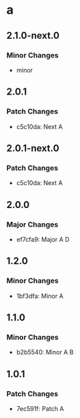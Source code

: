 # a

## 2.1.0-next.0

### Minor Changes

- minor

## 2.0.1

### Patch Changes

- c5c10da: Next A

## 2.0.1-next.0

### Patch Changes

- c5c10da: Next A

## 2.0.0

### Major Changes

- ef7cfa9: Major A D

## 1.2.0

### Minor Changes

- 1bf3dfa: Minor A

## 1.1.0

### Minor Changes

- b2b5540: Minor A B

## 1.0.1

### Patch Changes

- 7ec591f: Patch A
